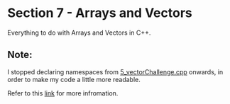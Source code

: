 # Section 7 - Arrays and Vectors
Everything to do with Arrays and Vectors in C++.

## Note:
I stopped declaring namespaces from [5_vectorChallenge.cpp](https://github.com/0xToast/Cplusplus/blob/main/Udemy/Section%207/5_vectorChallenge.cpp) onwards, in order to make my code a little more readable. 

Refer to this [link](https://www.youtube.com/watch?v=4NYC-VU-svE&t) for more infromation.
